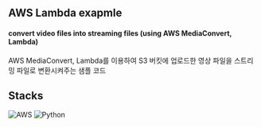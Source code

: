 ## AWS Lambda exapmle

#### convert video files into streaming files (using AWS MediaConvert, Lambda)
AWS MediaConvert, Lambda를 이용하여 
S3 버킷에 업로드한 영상 파일을 스트리밍 파일로 변환시켜주는 샘플 코드

## Stacks
![AWS](https://img.shields.io/badge/AWS-%23FF9900.svg?style=for-the-badge&logo=amazon-aws&logoColor=white)
![Python](https://img.shields.io/badge/python-3670A0?style=for-the-badge&logo=python&logoColor=ffdd54)
